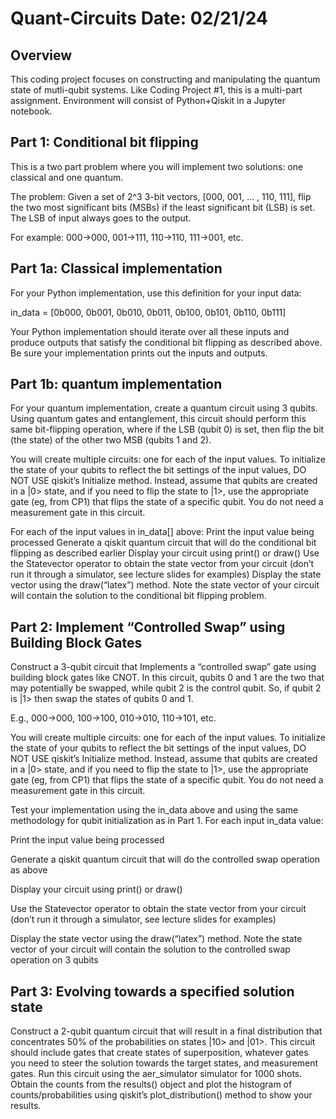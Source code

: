 # Quant-Circuits Date: 02/21/24

<h2>Overview </h2>
This coding project focuses on constructing and manipulating the quantum state of mutli-qubit systems.  Like Coding Project #1, this is a multi-part assignment. Environment will consist of Python+Qiskit in a Jupyter notebook. 
<h2>Part 1: Conditional bit flipping</h2>
This is a two part problem where you will implement two solutions: one classical and one quantum.

The problem: Given a set of 2^3 3-bit vectors, [000, 001, … , 110, 111], flip the two most significant bits (MSBs) if the least significant bit (LSB) is set. The LSB of input always goes to the output.

For example: 000→000, 001→111, 110→110, 111→001, etc.
## Part 1a: Classical implementation


For your Python implementation, use this definition for your input data:

in_data = [0b000, 0b001, 0b010, 0b011,  0b100, 0b101, 0b110, 0b111]

Your Python implementation should iterate over all these inputs and produce outputs that satisfy the conditional bit flipping as described above. Be sure your implementation prints out the inputs and outputs.

## Part 1b: quantum implementation


For your quantum implementation, create a quantum circuit using 3 qubits. Using quantum gates and entanglement, this circuit should perform this same bit-flipping operation, where if the LSB (qubit 0) is set, then flip the bit (the state) of the other two MSB (qubits 1 and 2).

You will create multiple circuits: one for each of the input values. To initialize the state of your qubits to reflect the bit settings of the input values, DO NOT USE qiskit’s Initialize method. Instead, assume that qubits are created in a |0> state, and if you need to flip the state to |1>, use the appropriate gate (eg, from CP1) that flips the state of a specific qubit. You do not need a measurement gate in this circuit.

For each of the input values in in_data[] above:
Print the input value being processed
Generate a qiskit quantum circuit that will do the conditional bit flipping as described earlier
Display your circuit using print() or draw()
Use the Statevector operator to obtain the state vector from your circuit (don’t run it through a simulator, see lecture slides for examples)
Display the state vector using the draw(“latex”) method. Note the state vector of your circuit will contain the solution to the conditional bit flipping problem.

## Part 2: Implement “Controlled Swap” using Building Block Gates

Construct a 3-qubit circuit that Implements a “controlled swap” gate using building block gates like CNOT. In this circuit, qubits 0 and 1 are the two that may potentially be swapped, while qubit 2 is the control qubit. So, if qubit 2 is |1> then swap the states of qubits 0 and 1.  

E.g., 000→000, 100→100, 010→010, 110→101, etc.

You will create multiple circuits: one for each of the input values. To initialize the state of your qubits to reflect the bit settings of the input values, DO NOT USE qiskit’s Initialize method. Instead, assume that qubits are created in a |0> state, and if you need to flip the state to |1>, use the appropriate gate (eg, from CP1) that flips the state of a specific qubit. You do not need a measurement gate in this circuit.

Test your implementation using the in_data above and using the same methodology for qubit initialization as in Part 1. For each input in_data value:

Print the input value being processed

Generate a qiskit quantum circuit that will do the controlled swap operation as above

Display your circuit using print() or draw()

Use the Statevector operator to obtain the state vector from your circuit (don’t run it through a simulator, see lecture slides for examples)

Display the state vector using the draw(“latex”) method. Note the state vector of your circuit will contain the solution to the controlled swap operation on 3 qubits

## Part 3: Evolving towards a specified solution state
Construct a 2-qubit quantum circuit that will result in a final distribution that concentrates 50% of the probabilities on states |10> and |01>. This circuit should include gates that create states of superposition, whatever gates you need to steer the solution towards the target states, and measurement gates. Run this circuit using the aer_simulator simulator for 1000 shots. Obtain the counts from the results() object and plot the histogram of counts/probabilities using qiskit’s plot_distribution() method to show your results. 





